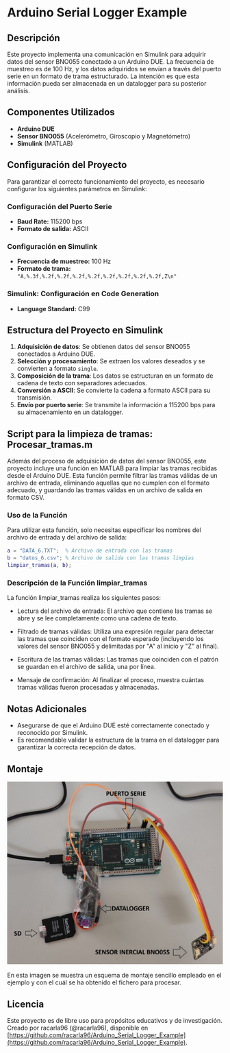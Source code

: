 # Arduino Serial Logger Example

## Descripción
Este proyecto implementa una comunicación en Simulink para adquirir datos del sensor BNO055 conectado a un Arduino DUE. La frecuencia de muestreo es de 100 Hz, y los datos adquiridos se envían a través del puerto serie en un formato de trama estructurado. La intención es que esta información pueda ser almacenada en un datalogger para su posterior análisis.

## Componentes Utilizados
- **Arduino DUE**
- **Sensor BNO055** (Acelerómetro, Giroscopio y Magnetómetro)
- **Simulink** (MATLAB)

## Configuración del Proyecto
Para garantizar el correcto funcionamiento del proyecto, es necesario configurar los siguientes parámetros en Simulink:

### Configuración del Puerto Serie
- **Baud Rate:** 115200 bps
- **Formato de salida:** ASCII

### Configuración en Simulink
- **Frecuencia de muestreo:** 100 Hz
- **Formato de trama:** `"A,%.3f,%.2f,%.2f,%.2f,%.2f,%.2f,%.2f,%.2f,%.2f,Z\n"`

### Simulink: Configuración en Code Generation
- **Language Standard:** C99

## Estructura del Proyecto en Simulink
1. **Adquisición de datos**: Se obtienen datos del sensor BNO055 conectados a Arduino DUE.
2. **Selección y procesamiento**: Se extraen los valores deseados y se convierten a formato `single`.
3. **Composición de la trama**: Los datos se estructuran en un formato de cadena de texto con separadores adecuados.
4. **Conversión a ASCII**: Se convierte la cadena a formato ASCII para su transmisión.
5. **Envío por puerto serie**: Se transmite la información a 115200 bps para su almacenamiento en un datalogger.

## Script para la limpieza de tramas: Procesar_tramas.m
Además del proceso de adquisición de datos del sensor BNO055, este proyecto incluye una función en MATLAB para limpiar las tramas recibidas desde el Arduino DUE. Esta función permite filtrar las tramas válidas de un archivo de entrada, eliminando aquellas que no cumplen con el formato adecuado, y guardando las tramas válidas en un archivo de salida en formato CSV.

### Uso de la Función
Para utilizar esta función, solo necesitas especificar los nombres del archivo de entrada y del archivo de salida:

```matlab
a = "DATA_6.TXT";  % Archivo de entrada con las tramas
b = "datos_6.csv"; % Archivo de salida con las tramas limpias
limpiar_tramas(a, b);
```
### Descripción de la Función limpiar_tramas
La función limpiar_tramas realiza los siguientes pasos:

- Lectura del archivo de entrada: El archivo que contiene las tramas se abre y se lee completamente como una cadena de texto.

- Filtrado de tramas válidas: Utiliza una expresión regular para detectar las tramas que coinciden con el formato esperado (incluyendo los valores del sensor BNO055 y delimitadas por "A" al inicio y "Z" al final).

- Escritura de las tramas válidas: Las tramas que coinciden con el patrón se guardan en el archivo de salida, una por línea.

- Mensaje de confirmación: Al finalizar el proceso, muestra cuántas tramas válidas fueron procesadas y almacenadas.

## Notas Adicionales
- Asegurarse de que el Arduino DUE esté correctamente conectado y reconocido por Simulink.
- Es recomendable validar la estructura de la trama en el datalogger para garantizar la correcta recepción de datos.

## Montaje

![Esquema de montaje con Arduino](esquema.jpg)

En esta imagen se muestra un esquema de montaje sencillo empleado en el ejemplo y con el cuál se ha obtenido el fichero para procesar.

## Licencia
Este proyecto es de libre uso para propósitos educativos y de investigación. Creado por racarla96 (@racarla96), disponible en [https://github.com/racarla96/Arduino_Serial_Logger_Example](https://github.com/racarla96/Arduino_Serial_Logger_Example).


